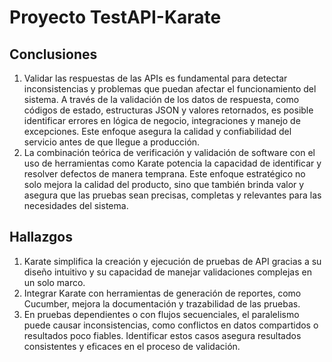 # Proyecto TestAPI-Karate

## Conclusiones
1. Validar las respuestas de las APIs es fundamental para detectar inconsistencias y problemas que puedan afectar el funcionamiento del sistema. A través de la validación de los datos de respuesta, como códigos de estado, estructuras JSON y valores retornados, es posible identificar errores en lógica de negocio, integraciones y manejo de excepciones. Este enfoque asegura la calidad y confiabilidad del servicio antes de que llegue a producción.
3. La combinación teórica de verificación y validación de software con el uso de herramientas como Karate potencia la capacidad de identificar y resolver defectos de manera temprana. Este enfoque estratégico no solo mejora la calidad del producto, sino que también brinda valor y asegura que las pruebas sean precisas, completas y relevantes para las necesidades del sistema.

## Hallazgos 
1. Karate simplifica la creación y ejecución de pruebas de API gracias a su diseño intuitivo y su capacidad de manejar validaciones complejas en un solo marco.
2. Integrar Karate con herramientas de generación de reportes, como Cucumber, mejora la documentación y trazabilidad de las pruebas.
3. En pruebas dependientes o con flujos secuenciales, el paralelismo puede causar inconsistencias, como conflictos en datos compartidos o resultados poco fiables. Identificar estos casos asegura resultados consistentes y eficaces en el proceso de validación.
